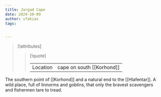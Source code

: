 ```yaml
---
title: Jargad Cape
date: 2024-10-09
author: sfakias
tags:
 

---
```

> [!attributes]
> 
> > [!quote]
> >
> > | | |
> > | --- | --- |
> > | Location | cape on south [[Korhond]] |

The southern point of [[Korhond]] and a natural end to the [[Hlafentar]]. A wild place, full of linnorms and goblins, that only the bravest scavengers and fishermen tare to tread.